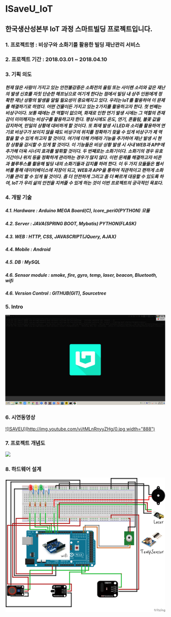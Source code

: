 # ISaveU_IoT
## 한국생산성본부 IoT 과정 스마트빌딩 프로젝트입니다. 

### 1. 프로젝트명 : 비상구와 소화기를 활용한 빌딩 재난관리 서비스

### 2. 프로젝트 기간 : 2018.03.01 ~ 2018.04.10

### 3. 기획 의도
##### 현재 많은 사람이 가지고 있는 안전불감증은 소화전의 울림 또는 사이렌 소리와 같은 재난의 발생 신호를 자칫 단순한 해프닝으로 여기게 한다는 점에서 빌딩 내 상주 인원에게 정확한 재난 상황의 발생을 알릴 필요성이 중요해지고 있다. 우리는 IoT를 활용하여 이 문제를 해결하기로 하였다. 어떤 건물이든 가지고 있는 2가지를 활용하고자 한다. 첫 번째는 비상구이다. 보통 때에는 큰 역할이 없으며, 화재로 인한 연기 발생 시에는 그 역할의 존재감이 미미해지는 비상구를 활용하고자 한다. 평상시에도 온도, 연기, 흔들림, 불꽃 값을 감지하여, 만일의 상황에 대비하게 할 것이다. 또 화재 발생 시 LED와 소리를 활용하여 연기로 비상구가 보이지 않을 때도 비상구의 위치를 정확하기 찾을 수 있게 비상구가 제 역할을 할 수 있게 하고자 할 것이다. 여기에 더해 카메라 기능을 추가하여 재난 발생 시 현장 상황을 감시할 수 있게 할 것이다. 이 기능들은 비상 상황 발생 시 사내 WEB과 APP에 추가해 더욱 시너지 효과를 발휘할 것이다. 두 번째로는 소화기이다. 소화기의 경우 유효기간이나 위치 등을 정확하게 관리하는 경우가 많지 않다. 이런 문제를 해결하고자 비콘과 블루투스를 활용해 빌딩 내의 소화기들과 감지를 하려 한다. 이 두 가지 모듈들은 웹서버를 통해 데이터베이스에 저장이 되고, WEB과 APP을 통하여 직관적이고 편하게 소화기를 관리 할 수 있게 될 것이다. 좀 더 안전하게 그리고 좀 더 빠르게 대응할 수 있도록 하여, IoT가 우리 삶의 안전을 지켜줄 수 있게 하는 것이 이번 프로젝트의 궁극적인 목표다.

### 4. 개발 기술
##### 4.1. Hardware : Arduino MEGA Board(C), Icore_peri0(PYTHON) 모듈
##### 4.2. Server : JAVA(SPRING BOOT, Mybatis) PYTHON(FLASK)
##### 4.3. WEB : HTTP, CSS, JAVASCRIPT(JQuery, AJAX)
##### 4.4. Mobile : Android 
##### 4.5. DB : MySQL
##### 4.6. Sensor module : smoke, fire, gyro, temp, laser, beacon, Bluetooth, wifi
##### 4.6. Version Control : GITHUB(GIT), Sourcetree

### 5. Intro
<p><img src="https://github.com/soulwawa/ISAVEU/blob/master/image/index.gif"></p>

### 6. 시연동영상
[![ISAVEU](http://img.youtube.com/vi/tMLnRnyyZHg/0.jpg width="888")](http://www.youtube.com/watch?v=tMLnRnyyZHg "ISAVEU")

### 7. 프로젝트 개념도
<p><img src="https://github.com/soulwawa/ISAVEU/blob/75b38aacc4de106bb06835449850f3ddb3fe837d/image/180306_%ED%94%84%EB%A1%9C%EC%A0%9D%ED%8A%B8_%EA%B0%9C%EB%85%90%EB%8F%84.PNG"></p>

### 8. 하드웨어 설계
<p><img src="https://github.com/soulwawa/ISAVEU/blob/75b38aacc4de106bb06835449850f3ddb3fe837d/image/%ED%95%98%EB%93%9C%EC%9B%A8%EC%96%B4%20%EC%84%A4%EA%B3%84%EB%8F%84.png"></p>